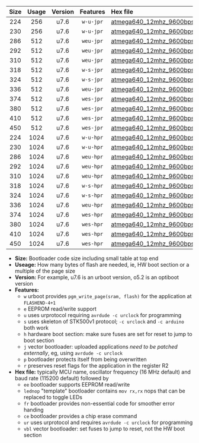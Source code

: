 |Size|Usage|Version|Features|Hex file|
|:-:|:-:|:-:|:-:|:--|
|224|256|u7.6|`w-u-jpr`|[atmega640_12mhz_9600bps_ur_vbl.hex](https://raw.githubusercontent.com/stefanrueger/urboot/main/atmega640_12mhz_9600bps_ur_vbl.hex)|
|230|256|u7.6|`w-u-jpr`|[atmega640_12mhz_9600bps_lednop_ur_vbl.hex](https://raw.githubusercontent.com/stefanrueger/urboot/main/atmega640_12mhz_9600bps_lednop_ur_vbl.hex)|
|286|512|u7.6|`weu-jpr`|[atmega640_12mhz_9600bps_ee_ur_vbl.hex](https://raw.githubusercontent.com/stefanrueger/urboot/main/atmega640_12mhz_9600bps_ee_ur_vbl.hex)|
|292|512|u7.6|`weu-jpr`|[atmega640_12mhz_9600bps_ee_lednop_ur_vbl.hex](https://raw.githubusercontent.com/stefanrueger/urboot/main/atmega640_12mhz_9600bps_ee_lednop_ur_vbl.hex)|
|310|512|u7.6|`weu-jpr`|[atmega640_12mhz_9600bps_ee_lednop_fr_ur_vbl.hex](https://raw.githubusercontent.com/stefanrueger/urboot/main/atmega640_12mhz_9600bps_ee_lednop_fr_ur_vbl.hex)|
|318|512|u7.6|`w-s-jpr`|[atmega640_12mhz_9600bps_vbl.hex](https://raw.githubusercontent.com/stefanrueger/urboot/main/atmega640_12mhz_9600bps_vbl.hex)|
|324|512|u7.6|`w-s-jpr`|[atmega640_12mhz_9600bps_lednop_vbl.hex](https://raw.githubusercontent.com/stefanrueger/urboot/main/atmega640_12mhz_9600bps_lednop_vbl.hex)|
|336|512|u7.6|`weu-jpr`|[atmega640_12mhz_9600bps_ee_lednop_fr_ce_ur_vbl.hex](https://raw.githubusercontent.com/stefanrueger/urboot/main/atmega640_12mhz_9600bps_ee_lednop_fr_ce_ur_vbl.hex)|
|374|512|u7.6|`wes-jpr`|[atmega640_12mhz_9600bps_ee_vbl.hex](https://raw.githubusercontent.com/stefanrueger/urboot/main/atmega640_12mhz_9600bps_ee_vbl.hex)|
|380|512|u7.6|`wes-jpr`|[atmega640_12mhz_9600bps_ee_lednop_vbl.hex](https://raw.githubusercontent.com/stefanrueger/urboot/main/atmega640_12mhz_9600bps_ee_lednop_vbl.hex)|
|410|512|u7.6|`wes-jpr`|[atmega640_12mhz_9600bps_ee_lednop_fr_vbl.hex](https://raw.githubusercontent.com/stefanrueger/urboot/main/atmega640_12mhz_9600bps_ee_lednop_fr_vbl.hex)|
|450|512|u7.6|`wes-jpr`|[atmega640_12mhz_9600bps_ee_lednop_fr_ce_vbl.hex](https://raw.githubusercontent.com/stefanrueger/urboot/main/atmega640_12mhz_9600bps_ee_lednop_fr_ce_vbl.hex)|
|224|1024|u7.6|`w-u-hpr`|[atmega640_12mhz_9600bps_ur.hex](https://raw.githubusercontent.com/stefanrueger/urboot/main/atmega640_12mhz_9600bps_ur.hex)|
|230|1024|u7.6|`w-u-hpr`|[atmega640_12mhz_9600bps_lednop_ur.hex](https://raw.githubusercontent.com/stefanrueger/urboot/main/atmega640_12mhz_9600bps_lednop_ur.hex)|
|286|1024|u7.6|`weu-hpr`|[atmega640_12mhz_9600bps_ee_ur.hex](https://raw.githubusercontent.com/stefanrueger/urboot/main/atmega640_12mhz_9600bps_ee_ur.hex)|
|292|1024|u7.6|`weu-hpr`|[atmega640_12mhz_9600bps_ee_lednop_ur.hex](https://raw.githubusercontent.com/stefanrueger/urboot/main/atmega640_12mhz_9600bps_ee_lednop_ur.hex)|
|310|1024|u7.6|`weu-hpr`|[atmega640_12mhz_9600bps_ee_lednop_fr_ur.hex](https://raw.githubusercontent.com/stefanrueger/urboot/main/atmega640_12mhz_9600bps_ee_lednop_fr_ur.hex)|
|318|1024|u7.6|`w-s-hpr`|[atmega640_12mhz_9600bps.hex](https://raw.githubusercontent.com/stefanrueger/urboot/main/atmega640_12mhz_9600bps.hex)|
|324|1024|u7.6|`w-s-hpr`|[atmega640_12mhz_9600bps_lednop.hex](https://raw.githubusercontent.com/stefanrueger/urboot/main/atmega640_12mhz_9600bps_lednop.hex)|
|336|1024|u7.6|`weu-hpr`|[atmega640_12mhz_9600bps_ee_lednop_fr_ce_ur.hex](https://raw.githubusercontent.com/stefanrueger/urboot/main/atmega640_12mhz_9600bps_ee_lednop_fr_ce_ur.hex)|
|374|1024|u7.6|`wes-hpr`|[atmega640_12mhz_9600bps_ee.hex](https://raw.githubusercontent.com/stefanrueger/urboot/main/atmega640_12mhz_9600bps_ee.hex)|
|380|1024|u7.6|`wes-hpr`|[atmega640_12mhz_9600bps_ee_lednop.hex](https://raw.githubusercontent.com/stefanrueger/urboot/main/atmega640_12mhz_9600bps_ee_lednop.hex)|
|410|1024|u7.6|`wes-hpr`|[atmega640_12mhz_9600bps_ee_lednop_fr.hex](https://raw.githubusercontent.com/stefanrueger/urboot/main/atmega640_12mhz_9600bps_ee_lednop_fr.hex)|
|450|1024|u7.6|`wes-hpr`|[atmega640_12mhz_9600bps_ee_lednop_fr_ce.hex](https://raw.githubusercontent.com/stefanrueger/urboot/main/atmega640_12mhz_9600bps_ee_lednop_fr_ce.hex)|

- **Size:** Bootloader code size including small table at top end
- **Useage:** How many bytes of flash are needed, ie, HW boot section or a multiple of the page size
- **Version:** For example, u7.6 is an urboot version, o5.2 is an optiboot version
- **Features:**
  + `w` urboot provides `pgm_write_page(sram, flash)` for the application at `FLASHEND-4+1`
  + `e` EEPROM read/write support
  + `u` uses urprotocol requiring `avrdude -c urclock` for programming
  + `s` uses skeleton of STK500v1 protocol; `-c urclock` and `-c arduino` both work
  + `h` hardware boot section: make sure fuses are set for reset to jump to boot section
  + `j` vector bootloader: uploaded applications *need to be patched externally*, eg, using `avrdude -c urclock`
  + `p` bootloader protects itself from being overwritten
  + `r` preserves reset flags for the application in the register R2
- **Hex file:** typically MCU name, oscillator frequency (16 MHz default) and baud rate (115200 default) followed by
  + `ee` bootloader supports EEPROM read/write
  + `lednop` "template" bootloader contains `mov rx,rx` nops that can be replaced to toggle LEDs
  + `fr` bootloader provides non-essential code for smoother error handing
  + `ce` bootloader provides a chip erase command
  + `ur` uses urprotocol and requires `avrdude -c urclock` for programming
  + `vbl` vector bootloader: set fuses to jump to reset, not the HW boot section
